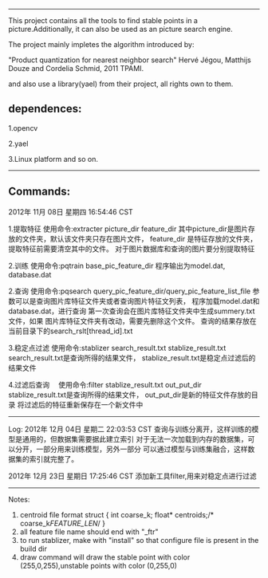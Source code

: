 ********************************************************************************************************

This project contains all the tools to find stable points in a 
picture.Additionally, it can also be used as an picture search 
engine.

The project mainly impletes the algorithm introduced by:

 "Product quantization for nearest neighbor search"
 Hervé Jégou, Matthijs Douze and Cordelia Schmid, 2011 TPAMI.

and also use a library(yael) from their project, all rights own to them.

dependences:
-----------
1.opencv

2.yael

3.Linux platform and so on.

******************************************************************************************************

Commands:
--------
2012年 11月 08日 星期四 16:54:46 CST

1.提取特征
  使用命令:extracter picture_dir feature_dir
  其中picture_dir是图片存放的文件夹，默认该文件夹只存在图片文件，
feature_dir 是特征存放的文件夹，提取特征前需要清空其中的文件。
  对于图片数据库和查询的图片要分别提取特征

2.训练
  使用命令:pqtrain base_pic_feature_dir
  程序输出为model.dat, database.dat

2.查询
  使用命令:pqsearch  query_pic_feature_dir/query_pic_feature_list_file
  参数可以是查询图片库特征文件夹或者查询图片特征文列表，
  程序加载model.dat和database.dat，进行查询
  第一次查询会在图片库特征文件夹中生成summery.txt文件，如果
图片库特征文件夹有改动，需要先删除这个文件。
  查询的结果存放在当前目录下的search_rslt[thread_id].txt
  
3.稳定点过滤
  使用命令:stablizer search_result.txt stablize_result.txt
  search_result.txt是查询所得的结果文件，
  stablize_result.txt是稳定点过滤后的结果文件

4.过滤后查询
　使用命令:filter stablize_result.txt out_put_dir
  stablize_result.txt是查询所得的结果文件，
  out_put_dir是新的特征文件存放的目录
  将过滤后的特征重新保存在一个新文件中
******************************************************************************************************
Log:
2012年 12月 04日 星期二 22:03:53 CST
查询与训练分离开，这样训练的模型是通用的，但数据集需要据此建立索引
对于无法一次加载到内存的数据集，可以分开，一部分用来训练模型，另外一部分
可以通过模型与训练集融合，这样数据集的索引就完整了。


2012年 12月 23日 星期日 17:25:46 CST
添加新工具filter,用来对稳定点进行过滤

****************************************************************************************************
Notes:
1. centroid file format
struct {
    int coarse_k;
    float* centroids;/* coarse_k*FEATURE_LEN*/
}
2. all feature file name should end with "_ftr"
3. to run stablizer, make with "install" so that configure file is present in the build dir
4. draw command will draw the stable point with color (255,0,255),unstable points with color (0,255,0)


